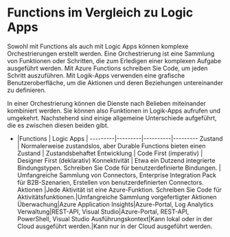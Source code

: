 # Functions im Vergleich zu Logic Apps

Sowohl mit Functions als auch mit Logic Apps können komplexe Orchestrierungen erstellt werden. Eine Orchestrierung ist eine Sammlung von Funktionen oder Schritten, die zum Erledigen einer komplexen Aufgabe ausgeführt werden. Mit Azure Functions schreiben Sie Code, um jeden Schritt auszuführen. Mit Logik-Apps verwenden eine grafische Benutzeroberfläche, um die Aktionen und deren Beziehungen untereinander zu definieren.

In einer Orchestrierung können die Dienste nach Belieben miteinander kombiniert werden. Sie können also Funktionen in Logik-Apps aufrufen und umgekehrt. Nachstehend sind einige allgemeine Unterschiede aufgeführt, die es zwischen diesen beiden gibt.

- |Functions | Logic Apps |
---------|---------|----------|---------
 Zustand | Normalerweise zustandslos, aber Durable Functions bieten einen Zustand | Zustandsbehaftet
 Entwicklung | Code First (imperativ) | Designer First (deklarativ)
 Konnektivität | Etwa ein Dutzend integrierte Bindungstypen. Schreiben Sie Code für benutzerdefinierte Bindungen. | Umfangreiche Sammlung von Connectors, Enterprise Integration Pack für B2B-Szenarien, Erstellen von benutzerdefinierten Connectors.
Aktionen |Jede Aktivität ist eine Azure-Funktion. Schreiben Sie Code für Aktivitätsfunktionen.|Umfangreiche Sammlung vorgefertigter Aktionen
Überwachung|Azure Application Insights|Azure-Portal, Log Analytics
Verwaltung|REST-API, Visual Studio|Azure-Portal, REST-API, PowerShell, Visual Studio
Ausführungskontext|Kann lokal oder in der Cloud ausgeführt werden.|Kann nur in der Cloud ausgeführt werden.